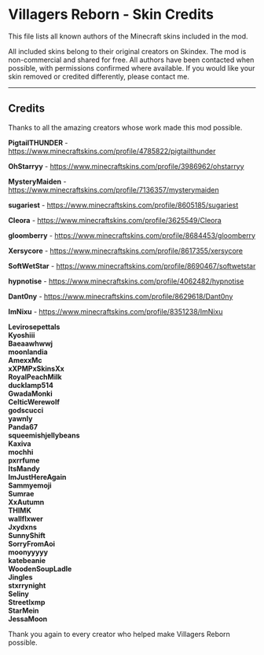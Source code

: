 Villagers Reborn - Skin Credits
===============================
 
This file lists all known authors of the Minecraft skins included in the mod.
 
All included skins belong to their original creators on Skindex.
The mod is non-commercial and shared for free.
All authors have been contacted when possible, with permissions confirmed where available.
If you would like your skin removed or credited differently, please contact me.
 
----------------------------------------
Credits
----------------------------------------
 
Thanks to all the amazing creators whose work made this mod possible.
 
 
**PigtailTHUNDER** - https://www.minecraftskins.com/profile/4785822/pigtailthunder
 
**OhStarryy** - https://www.minecraftskins.com/profile/3986962/ohstarryy
 
**MysteryMaiden** - https://www.minecraftskins.com/profile/7136357/mysterymaiden
 
**sugariest** - https://www.minecraftskins.com/profile/8605185/sugariest
 
**Cleora** - https://www.minecraftskins.com/profile/3625549/Cleora
 
**gloomberry** - https://www.minecraftskins.com/profile/8684453/gloomberry
 
**Xersycore** - https://www.minecraftskins.com/profile/8617355/xersycore
 
**SoftWetStar** - https://www.minecraftskins.com/profile/8690467/softwetstar
 
**hypnotise** - https://www.minecraftskins.com/profile/4062482/hypnotise
 
**Dant0ny** - https://www.minecraftskins.com/profile/8629618/Dant0ny
 
**ImNixu** - https://www.minecraftskins.com/profile/8351238/ImNixu
 
**Levirosepettals**  
**Kyoshiii**  
**Baeaawhwwj**  
**moonlandia**  
**AmexxMc**  
**xXPMPxSkinsXx**  
**RoyalPeachMilk**  
**ducklamp514**  
**GwadaMonki**  
**CelticWerewolf**  
**godscucci**  
**yawnly**  
**Panda67**  
**squeemishjellybeans**  
**Kaxiva**  
**mochhi**  
**pxrrfume**  
**ItsMandy**  
**ImJustHereAgain**  
**Sammyemoji**  
**Sumrae**  
**XxAutumn**  
**THlMK**  
**wallflxwer**  
**Jxydxns**  
**SunnyShift**  
**SorryFromAoi**  
**moonyyyyy**  
**katebeanie**  
**WoodenSoupLadle**  
**Jingles**  
**stxrrynight**  
**Seliny**  
**Streetlxmp**  
**StarMein**  
**JessaMoon**
 
 
Thank you again to every creator who helped make Villagers Reborn possible.
